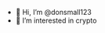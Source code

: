 - 👋 Hi, I’m @donsmall123
- 👀 I’m interested in crypto


<!---
donsmall123/donsmall123 is a ✨ special ✨ repository because its `README.md` (this file) appears on your GitHub profile.
You can click the Preview link to take a look at your changes.
--->
